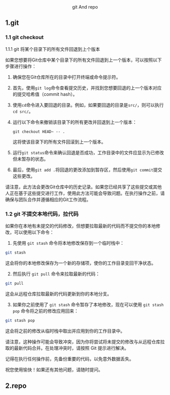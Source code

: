 <div align='center'>git And repo</div>

## 1.git 

### 1.1 git checkout 

1.1.1 git 将某个目录下的所有文件回退到上个版本

如果您想要将Git仓库中某个目录下的所有文件回退到上一个版本，可以按照以下步骤进行操作：

1. 确保您在Git仓库所在的目录中打开终端或命令提示符。

2. 首先，使用`git log`命令查看提交历史，并找到您想要回退的上一个版本对应的提交哈希值（commit hash）。

3. 使用`cd`命令进入要回退的目录。例如，如果要回退的目录是`src/`，则可以执行`cd src/`。

4. 运行以下命令来撤销该目录下的所有更改并回退到上一个版本：

   ```shell
   git checkout HEAD~ -- .
   ```

   这将使该目录下的所有文件回滚到上一个版本。

5. 运行`git status`命令来确认回退是否成功，工作目录中的文件应显示为已修改但未暂存的状态。

6. 最后，使用`git add .`将回退的更改添加到暂存区，然后使用`git commit`提交这些更改。

请注意，此方法会更改Git仓库中的历史记录。如果您已经共享了这些提交或其他人正在基于这些提交进行工作，使用此方法可能会导致问题。在执行操作之前，请确保与团队合作并遵循相应的Git工作流程。



### 1.2 git 不提交本地代码，拉代码

如果你在本地有未提交的代码修改，但想要拉取最新的代码而不提交你的本地修改，可以使用以下命令：

1. 先使用 `git stash` 命令将本地修改保存到一个临时栈中：
```bash
git stash
```
这会将你的本地修改保存为一个新的存储项，使你的工作目录变回干净状态。

2. 然后执行 `git pull` 命令来拉取最新的代码：
```bash
git pull
```
这会从远程仓库拉取最新的代码更新到你的本地分支。

3. 如果你之前使用了 `git stash` 命令暂存了本地修改，现在可以使用 `git stash pop` 命令将之前的修改应用回来：
```bash
git stash pop
```
这会将之前的修改从临时栈中取出并应用到你的工作目录中。

请注意，这种操作可能会导致冲突，因为你将尝试将未提交的修改与从远程仓库拉取的最新代码合并。在处理冲突时，请按照 Git 提示进行解决。

记得在执行任何操作前，先备份重要的代码，以免意外数据丢失。

祝您使用愉快！如果还有其他问题，请随时提问。





## 2.repo